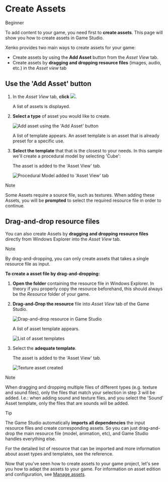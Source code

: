 # Create Assets

<span class="label label-doc-level">Beginner</span>

To add content to your game, you need first to **create assets**. This page will show you how to create assets in Game Studio.

Xenko provides two main ways to create assets for your game:
 * Create assets by using the **Add Asset** button from the *Asset View* tab.
 * Create assets by **dragging and dropping resource files** (images, audio, etc.) in the *Asset view* tab
 
## Use the 'Add Asset' button

 1. In the *Asset View* tab, **click** ![](media/create-and-add-assets-add-new-asset-button.png).
 
	A list of assets is displayed.

 2. **Select a type** of asset you would like to create.

	![Add asset using the 'Add Asset' button](media/asset-creation-create-new-asset-asset-view-tab.png)
 	
	A list of template appears. An asset template is an asset that is already preset for a specific use.
	
 3. **Select the template** that that is the closest to your needs. In this sample we'll create a procedural model by selecting 'Cube':

    The asset is added to the 'Asset View' tab.

	![Procedural Model added to 'Asset View' tab](media/asset-creation-asset-view-tab-procedural-model.png)

> [!Note]
> Some Assets require a source file, such as textures. When adding these Assets, 
> you will be **prompted** to select the required resource file in order to continue.	

## Drag-and-drop resource files

You can also create Assets by **dragging and dropping resource files** directly from Windows Explorer into the *Asset View* tab.

> [!NOTE]
> By drag-and-dropping, you can only create assets that takes a single resource file as input.

**To create a asset file by drag-and-dropping:**

1. **Open the folder** containing the resource file in Windows Explorer. 
   In theory if you properly copy the resource beforehand, this should always be the *Resource* folder of your game.
   
2. **Drag-and-Drop the resource** file into *Asset View* tab of the Game Studio.
  
   ![Drap-and-drop resource in Game Studio](media/create-assets-drop-resource.png)
  
   A list of asset template appears.
   
   ![List of asset templates](media/create-assets-drag-drop-select-asset-template.png)

3. Select the **adequate template**.

   The asset is added to the 'Asset View' tab.
   
   ![Texture asset created](media/create-assets-drag-drop-asset-created.png)

> [!Note] 
> When dragging and dropping multiple files of different types (e.g. texture and sound files), 
> only the files that match your selection in step 3 will be added. I.e.: when adding sound and texture files, 
> and you select the 'Sound' Asset template, only the files that are sounds will be added.

> [!TIP]
> The Game Studio automatically **imports all dependencies** the input resource files and create corresponding assets.
> So you can just drag-and-drop the main resource file (model, animation, etc), and Game Studio handles everything else.

For the detailed list of resource that can be imported and more information about asset types and templates, see the reference.

Now that you’ve seen how to create assets to your game project, let's see you how to adapt the assets to your game. 
For information on asset edition and configuration, see [Manage assets](manage-assets.md).
